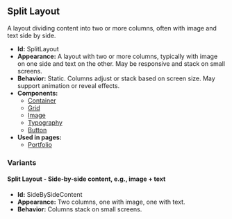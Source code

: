 ## Split Layout
A layout dividing content into two or more columns, often with image and text side by side.
- **Id:** SplitLayout
- **Appearance:** A layout with two or more columns, typically with image on one side and text on the other. May be responsive and stack on small screens.
- **Behavior:** Static. Columns adjust or stack based on screen size. May support animation or reveal effects.
- **Components:**
  - [Container](../components/Container.md)
  - [Grid](../components/Grid.md)
  - [Image](../components/Image.md)
  - [Typography](../components/Typography.md)
  - [Button](../components/Button.md)
- **Used in pages:**
  - [Portfolio](../pages/Portfolio.md)
### Variants
#### Split Layout - **Side-by-side content, e.g., image + text**
- **Id:** SideBySideContent
- **Appearance:** Two columns, one with image, one with text.
- **Behavior:** Columns stack on small screens.
